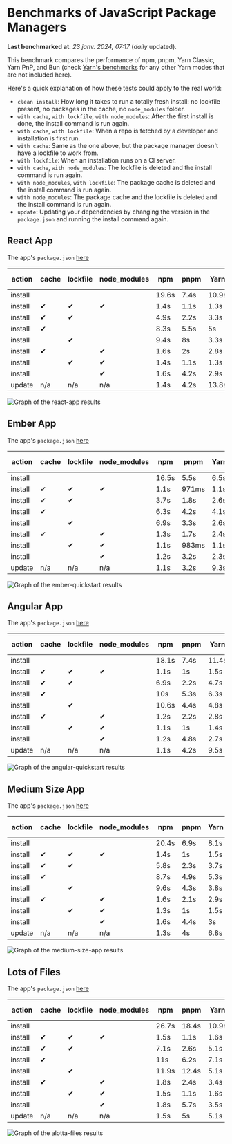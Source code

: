 # Benchmarks of JavaScript Package Managers

**Last benchmarked at**: _23 janv. 2024, 07:17_ (_daily_ updated).

This benchmark compares the performance of npm, pnpm, Yarn Classic, Yarn PnP, and Bun (check [Yarn's benchmarks](https://yarnpkg.com/benchmarks) for any other Yarn modes that are not included here).

Here's a quick explanation of how these tests could apply to the real world:

- `clean install`: How long it takes to run a totally fresh install: no lockfile present, no packages in the cache, no `node_modules` folder.
- `with cache`, `with lockfile`, `with node_modules`: After the first install is done, the install command is run again.
- `with cache`, `with lockfile`: When a repo is fetched by a developer and installation is first run.
- `with cache`: Same as the one above, but the package manager doesn't have a lockfile to work from.
- `with lockfile`: When an installation runs on a CI server.
- `with cache`, `with node_modules`: The lockfile is deleted and the install command is run again.
- `with node_modules`, `with lockfile`: The package cache is deleted and the install command is run again.
- `with node_modules`: The package cache and the lockfile is deleted and the install command is run again.
- `update`: Updating your dependencies by changing the version in the `package.json` and running the install command again.

## React App

The app's `package.json` [here](./fixtures/react-app/package.json)

| action  | cache | lockfile | node_modules| npm | pnpm | Yarn | Yarn PnP | Bun |
| ---     | ---   | ---      | ---         | --- | ---  | ---  | ---      | --- |
| install |       |          |             | 19.6s | 7.4s | 10.9s | 2.9s | 1.6s |
| install | ✔     | ✔        | ✔           | 1.4s | 1.1s | 1.3s | n/a | 60ms |
| install | ✔     | ✔        |             | 4.9s | 2.2s | 3.3s | 1s | 472ms |
| install | ✔     |          |             | 8.3s | 5.5s | 5s | 2.5s | 468ms |
| install |       | ✔        |             | 9.4s | 8s | 3.3s | 1s | 422ms |
| install | ✔     |          | ✔           | 1.6s | 2s | 2.8s | n/a | 85ms |
| install |       | ✔        | ✔           | 1.4s | 1.1s | 1.3s | n/a | 60ms |
| install |       |          | ✔           | 1.6s | 4.2s | 2.9s | n/a | 72ms |
| update  | n/a | n/a | n/a | 1.4s | 4.2s | 13.8s | 3.5s | 60ms |

<img alt="Graph of the react-app results" src="results/img/react-app.svg" />

## Ember App

The app's `package.json` [here](./fixtures/ember-quickstart/package.json)

| action  | cache | lockfile | node_modules| npm | pnpm | Yarn | Yarn PnP | Bun |
| ---     | ---   | ---      | ---         | --- | ---  | ---  | ---      | --- |
| install |       |          |             | 16.5s | 5.5s | 6.5s | 2.5s | 1.2s |
| install | ✔     | ✔        | ✔           | 1.1s | 971ms | 1.1s | n/a | 38ms |
| install | ✔     | ✔        |             | 3.7s | 1.8s | 2.6s | 971ms | 344ms |
| install | ✔     |          |             | 6.3s | 4.2s | 4.1s | 2.2s | 382ms |
| install |       | ✔        |             | 6.9s | 3.3s | 2.6s | 954ms | 329ms |
| install | ✔     |          | ✔           | 1.3s | 1.7s | 2.4s | n/a | 52ms |
| install |       | ✔        | ✔           | 1.1s | 983ms | 1.1s | n/a | 39ms |
| install |       |          | ✔           | 1.2s | 3.2s | 2.3s | n/a | 48ms |
| update  | n/a | n/a | n/a | 1.1s | 3.2s | 9.3s | 3.4s | 40ms |

<img alt="Graph of the ember-quickstart results" src="results/img/ember-quickstart.svg" />

## Angular App

The app's `package.json` [here](./fixtures/angular-quickstart/package.json)

| action  | cache | lockfile | node_modules| npm | pnpm | Yarn | Yarn PnP | Bun |
| ---     | ---   | ---      | ---         | --- | ---  | ---  | ---      | --- |
| install |       |          |             | 18.1s | 7.4s | 11.4s | 3.1s | 1.9s |
| install | ✔     | ✔        | ✔           | 1.1s | 1s | 1.5s | n/a | 39ms |
| install | ✔     | ✔        |             | 6.9s | 2.2s | 4.7s | 1.3s | 775ms |
| install | ✔     |          |             | 10s | 5.3s | 6.3s | 2.5s | 794ms |
| install |       | ✔        |             | 10.6s | 4.4s | 4.8s | 1.2s | 732ms |
| install | ✔     |          | ✔           | 1.2s | 2.2s | 2.8s | n/a | 57ms |
| install |       | ✔        | ✔           | 1.1s | 1s | 1.4s | n/a | 40ms |
| install |       |          | ✔           | 1.2s | 4.8s | 2.7s | n/a | 56ms |
| update  | n/a | n/a | n/a | 1.1s | 4.2s | 9.5s | 2.7s | 39ms |

<img alt="Graph of the angular-quickstart results" src="results/img/angular-quickstart.svg" />

## Medium Size App

The app's `package.json` [here](./fixtures/medium-size-app/package.json)

| action  | cache | lockfile | node_modules| npm | pnpm | Yarn | Yarn PnP | Bun |
| ---     | ---   | ---      | ---         | --- | ---  | ---  | ---      | --- |
| install |       |          |             | 20.4s | 6.9s | 8.1s | 3.1s | 1.3s |
| install | ✔     | ✔        | ✔           | 1.4s | 1s | 1.5s | n/a | 50ms |
| install | ✔     | ✔        |             | 5.8s | 2.3s | 3.7s | 1.2s | 388ms |
| install | ✔     |          |             | 8.7s | 4.9s | 5.3s | 2.6s | 421ms |
| install |       | ✔        |             | 9.6s | 4.3s | 3.8s | 1.2s | 378ms |
| install | ✔     |          | ✔           | 1.6s | 2.1s | 2.9s | n/a | 62ms |
| install |       | ✔        | ✔           | 1.3s | 1s | 1.5s | n/a | 47ms |
| install |       |          | ✔           | 1.6s | 4.4s | 3s | n/a | 52ms |
| update  | n/a | n/a | n/a | 1.3s | 4s | 6.8s | 2.5s | 51ms |

<img alt="Graph of the medium-size-app results" src="results/img/medium-size-app.svg" />

## Lots of Files

The app's `package.json` [here](./fixtures/alotta-files/package.json)

| action  | cache | lockfile | node_modules| npm | pnpm | Yarn | Yarn PnP | Bun |
| ---     | ---   | ---      | ---         | --- | ---  | ---  | ---      | --- |
| install |       |          |             | 26.7s | 18.4s | 10.9s | 3.6s | 1.8s |
| install | ✔     | ✔        | ✔           | 1.5s | 1.1s | 1.6s | n/a | 64ms |
| install | ✔     | ✔        |             | 7.1s | 2.6s | 5.1s | 1.4s | 685ms |
| install | ✔     |          |             | 11s | 6.2s | 7.1s | 3s | 665ms |
| install |       | ✔        |             | 11.9s | 12.4s | 5.1s | 1.4s | 656ms |
| install | ✔     |          | ✔           | 1.8s | 2.4s | 3.4s | n/a | 82ms |
| install |       | ✔        | ✔           | 1.5s | 1.1s | 1.6s | n/a | 60ms |
| install |       |          | ✔           | 1.8s | 5.7s | 3.5s | n/a | 84ms |
| update  | n/a | n/a | n/a | 1.5s | 5s | 5.1s | 3.3s | 104ms |

<img alt="Graph of the alotta-files results" src="results/img/alotta-files.svg" />